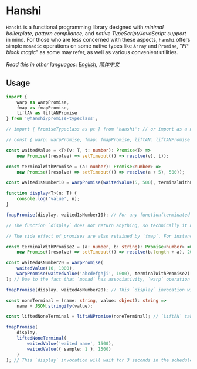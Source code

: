 # Hanshi

`Hanshi` is a functional programming library designed with _minimal boilerplate_, _pattern compliance_, and _native TypeScript/JavaScript support_ in mind.
For those who are less concerned with these aspects, `hanshi` offers simple `monadic` operations on some native types like `Array` and `Promise`, "_FP black magic_" as some may refer, as well as various convenient utilities.

_Read this in other languages: [English](https://github.com/yunsguo/hanshi/blob/HEAD/packages/index/README.md), [简体中文](https://github.com/yunsguo/hanshi/blob/HEAD/packages/index/README.zh-cn.md)_

## Usage

```Typescript
import {
    warp as warpPromise,
    fmap as fmapPromise,
    liftAN as liftANPromise
} from '@hanshi/promise-typeclass';

// import { PromiseTypeclass as pt } from 'hanshi'; // or import as a namespace and refer as `pt.warp`.

// const { warp: warpPromise, fmap: fmapPromise, liftAN: liftANPromise } = pt; // or destruct and rename.

const waitedValue = <T>(v: T, t: number): Promise<T> =>
    new Promise((resolve) => setTimeout(() => resolve(v), t));

const terminalWithPromise = (a: number): Promise<number> =>
    new Promise((resolve) => setTimeout(() => resolve(a + 5), 500));

const waited1sNumber10 = warpPromise(waitedValue(5, 500), terminalWithPromise); // For any function that returns a promise, warp(or `>>=` in `haskell) can `partial apply` a promise as if it's normal(awaited), and **return as usual**.

function display<T>(n: T) {
    console.log('value', n);
}

fmapPromise(display, waited1sNumber10); // For any function(terminated with a promise or not), `fmap` can apply a promise instead of the normal(awaited), but **returns a Promise of the value as result**.

// The function `display` does not return anything, so technically it now returns a Promise<void>.

// The side effect of promises are also retained by `fmap`. For instance this `display` invocation will wait for 1 second in the scheduler.

const terminalWithPromise2 = (a: number, b: string): Promise<number> =>
    new Promise((resolve) => setTimeout(() => resolve(b.length + a), 2000));

const waited4sNumber20 = warpPromise(
    waitedValue(10, 1000),
    warpPromise(waitedValue('abcdefghji', 1000), terminalWithPromise2)
); // Due to the fact that `monad` has associativity, `warp` operation works in a reverse order from `partial application`.

fmapPromise(display, waited4sNumber20); // This `display` invocation will wait for 4 seconds in the scheduler, since all the side effects are retained.

const noneTerminal = (name: string, value: object): string =>
    name + JSON.stringify(value);

const liftedNoneTerminal = liftANPromise(noneTerminal); // `LiftAN` takes a function and returns a version of it that all parameters and the return value are promises.

fmapPromise(
    display,
    liftedNoneTerminal(
        waitedValue('waited name', 1500),
        waitedValue({ sample: 1 }, 1500)
    )
); // This `display` invocation will wait for 3 seconds in the scheduler, since all the side effects are retained.
```
